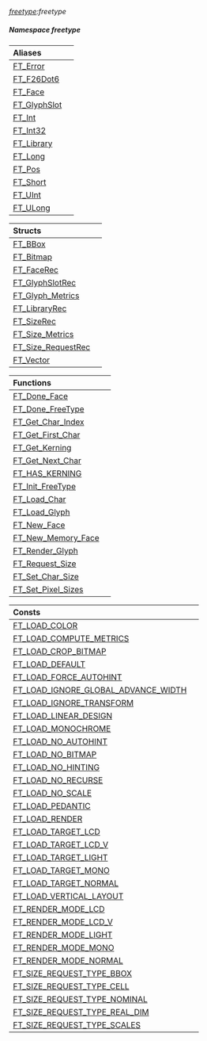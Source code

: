 _[freetype](../../modules/freetype/freetype-module.md):freetype_
##### Namespace freetype

| Aliases | |
|:---|:---|
| [FT\_Error](freetype-ft_error.md) |  |
| [FT\_F26Dot6](freetype-ft_f26dot6.md) |  |
| [FT\_Face](freetype-ft_face.md) |  |
| [FT\_GlyphSlot](freetype-ft_glyphslot.md) |  |
| [FT\_Int](freetype-ft_int.md) |  |
| [FT\_Int32](freetype-ft_int32.md) |  |
| [FT\_Library](freetype-ft_library.md) |  |
| [FT\_Long](freetype-ft_long.md) |  |
| [FT\_Pos](freetype-ft_pos.md) |  |
| [FT\_Short](freetype-ft_short.md) |  |
| [FT\_UInt](freetype-ft_uint.md) |  |
| [FT\_ULong](freetype-ft_ulong.md) |  |

| Structs | |
|:---|:---|
| [FT\_BBox](freetype-ft_bbox.md) |  |
| [FT\_Bitmap](freetype-ft_bitmap.md) |  |
| [FT\_FaceRec](freetype-ft_facerec.md) |  |
| [FT\_GlyphSlotRec](freetype-ft_glyphslotrec.md) |  |
| [FT\_Glyph\_Metrics](freetype-ft_glyph_metrics.md) |  |
| [FT\_LibraryRec](freetype-ft_libraryrec.md) |  |
| [FT\_SizeRec](freetype-ft_sizerec.md) |  |
| [FT\_Size\_Metrics](freetype-ft_size_metrics.md) |  |
| [FT\_Size\_RequestRec](freetype-ft_size_requestrec.md) |  |
| [FT\_Vector](freetype-ft_vector.md) |  |

| Functions | |
|:---|:---|
| [FT\_Done\_Face](freetype-ft_done_face.md) |  |
| [FT\_Done\_FreeType](freetype-ft_done_freetype.md) |  |
| [FT\_Get\_Char\_Index](freetype-ft_get_char_index.md) |  |
| [FT\_Get\_First\_Char](freetype-ft_get_first_char.md) |  |
| [FT\_Get\_Kerning](freetype-ft_get_kerning.md) |  |
| [FT\_Get\_Next\_Char](freetype-ft_get_next_char.md) |  |
| [FT\_HAS\_KERNING](freetype-ft_has_kerning.md) |  |
| [FT\_Init\_FreeType](freetype-ft_init_freetype.md) |  |
| [FT\_Load\_Char](freetype-ft_load_char.md) |  |
| [FT\_Load\_Glyph](freetype-ft_load_glyph.md) |  |
| [FT\_New\_Face](freetype-ft_new_face.md) |  |
| [FT\_New\_Memory\_Face](freetype-ft_new_memory_face.md) |  |
| [FT\_Render\_Glyph](freetype-ft_render_glyph.md) |  |
| [FT\_Request\_Size](freetype-ft_request_size.md) |  |
| [FT\_Set\_Char\_Size](freetype-ft_set_char_size.md) |  |
| [FT\_Set\_Pixel\_Sizes](freetype-ft_set_pixel_sizes.md) |  |

| Consts | |
|:---|:---|
| [FT\_LOAD\_COLOR](freetype-ft_load_color.md) |  |
| [FT\_LOAD\_COMPUTE\_METRICS](freetype-ft_load_compute_metrics.md) |  |
| [FT\_LOAD\_CROP\_BITMAP](freetype-ft_load_crop_bitmap.md) |  |
| [FT\_LOAD\_DEFAULT](freetype-ft_load_default.md) |  |
| [FT\_LOAD\_FORCE\_AUTOHINT](freetype-ft_load_force_autohint.md) |  |
| [FT\_LOAD\_IGNORE\_GLOBAL\_ADVANCE\_WIDTH](freetype-ft_load_ignore_global_advance_width.md) |  |
| [FT\_LOAD\_IGNORE\_TRANSFORM](freetype-ft_load_ignore_transform.md) |  |
| [FT\_LOAD\_LINEAR\_DESIGN](freetype-ft_load_linear_design.md) |  |
| [FT\_LOAD\_MONOCHROME](freetype-ft_load_monochrome.md) |  |
| [FT\_LOAD\_NO\_AUTOHINT](freetype-ft_load_no_autohint.md) |  |
| [FT\_LOAD\_NO\_BITMAP](freetype-ft_load_no_bitmap.md) |  |
| [FT\_LOAD\_NO\_HINTING](freetype-ft_load_no_hinting.md) |  |
| [FT\_LOAD\_NO\_RECURSE](freetype-ft_load_no_recurse.md) |  |
| [FT\_LOAD\_NO\_SCALE](freetype-ft_load_no_scale.md) |  |
| [FT\_LOAD\_PEDANTIC](freetype-ft_load_pedantic.md) |  |
| [FT\_LOAD\_RENDER](freetype-ft_load_render.md) |  |
| [FT\_LOAD\_TARGET\_LCD](freetype-ft_load_target_lcd.md) |  |
| [FT\_LOAD\_TARGET\_LCD\_V](freetype-ft_load_target_lcd_v.md) |  |
| [FT\_LOAD\_TARGET\_LIGHT](freetype-ft_load_target_light.md) |  |
| [FT\_LOAD\_TARGET\_MONO](freetype-ft_load_target_mono.md) |  |
| [FT\_LOAD\_TARGET\_NORMAL](freetype-ft_load_target_normal.md) |  |
| [FT\_LOAD\_VERTICAL\_LAYOUT](freetype-ft_load_vertical_layout.md) |  |
| [FT\_RENDER\_MODE\_LCD](freetype-ft_render_mode_lcd.md) |  |
| [FT\_RENDER\_MODE\_LCD\_V](freetype-ft_render_mode_lcd_v.md) |  |
| [FT\_RENDER\_MODE\_LIGHT](freetype-ft_render_mode_light.md) |  |
| [FT\_RENDER\_MODE\_MONO](freetype-ft_render_mode_mono.md) |  |
| [FT\_RENDER\_MODE\_NORMAL](freetype-ft_render_mode_normal.md) |  |
| [FT\_SIZE\_REQUEST\_TYPE\_BBOX](freetype-ft_size_request_type_bbox.md) |  |
| [FT\_SIZE\_REQUEST\_TYPE\_CELL](freetype-ft_size_request_type_cell.md) |  |
| [FT\_SIZE\_REQUEST\_TYPE\_NOMINAL](freetype-ft_size_request_type_nominal.md) |  |
| [FT\_SIZE\_REQUEST\_TYPE\_REAL\_DIM](freetype-ft_size_request_type_real_dim.md) |  |
| [FT\_SIZE\_REQUEST\_TYPE\_SCALES](freetype-ft_size_request_type_scales.md) |  |
